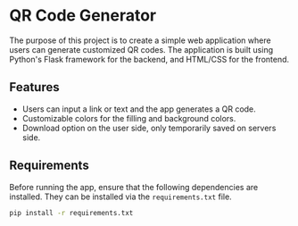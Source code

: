 # QR Code Generator

The purpose of this project is to create a simple web application where users can generate customized QR codes. The application is built using Python's Flask framework for the backend, and HTML/CSS for the frontend.

## Features
- Users can input a link or text and the app generates a QR code.
- Customizable colors for the filling and background colors.
- Download option on the user side, only temporarily saved on servers side.

## Requirements
Before running the app, ensure that the following dependencies are installed. They can be installed via the `requirements.txt` file.

```bash
pip install -r requirements.txt
```
